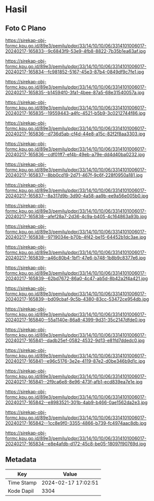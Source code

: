 # Hasil

## Foto C Plano

https://sirekap-obj-formc.kpu.go.id/89e3/pemilu/pdpr/33/14/10/10/06/3314101006017-20240217-165833--9c6843f9-53e9-4fb8-8822-7b35b1ea63af.jpg

https://sirekap-obj-formc.kpu.go.id/89e3/pemilu/pdpr/33/14/10/10/06/3314101006017-20240217-165834--fc981852-5167-45e3-87b4-0849df9c7fe1.jpg

https://sirekap-obj-formc.kpu.go.id/89e3/pemilu/pdpr/33/14/10/10/06/3314101006017-20240217-165835--b14594f0-3fa1-4bee-87a5-68e31540057a.jpg

https://sirekap-obj-formc.kpu.go.id/89e3/pemilu/pdpr/33/14/10/10/06/3314101006017-20240217-165835--19559443-a4fc-4521-b5b9-3c0212744f86.jpg

https://sirekap-obj-formc.kpu.go.id/89e3/pemilu/pdpr/33/14/10/10/06/3314101006017-20240217-165836--d736d5ab-cf4d-44e8-a15c-82f2f8aa3303.jpg

https://sirekap-obj-formc.kpu.go.id/89e3/pemilu/pdpr/33/14/10/10/06/3314101006017-20240217-165836--cdf01ff7-ef4b-49eb-a79e-dd4d40ba0232.jpg

https://sirekap-obj-formc.kpu.go.id/89e3/pemilu/pdpr/33/14/10/10/06/3314101006017-20240217-165837--8bb0cd19-2d71-467f-9c6f-228f0950a181.jpg

https://sirekap-obj-formc.kpu.go.id/89e3/pemilu/pdpr/33/14/10/10/06/3314101006017-20240217-165837--8a317d9b-3d90-4a58-aa9b-ee9a56e005b0.jpg

https://sirekap-obj-formc.kpu.go.id/89e3/pemilu/pdpr/33/14/10/10/06/3314101006017-20240217-165838--afef28a7-2d36-4c9a-b405-4c164863a93b.jpg

https://sirekap-obj-formc.kpu.go.id/89e3/pemilu/pdpr/33/14/10/10/06/3314101006017-20240217-165838--9719034e-b70b-4f42-be15-64452b1dc3ae.jpg

https://sirekap-obj-formc.kpu.go.id/89e3/pemilu/pdpr/33/14/10/10/06/3314101006017-20240217-165839--a46c80b4-1bf1-47e6-b748-1b8b9c8377e6.jpg

https://sirekap-obj-formc.kpu.go.id/89e3/pemilu/pdpr/33/14/10/10/06/3314101006017-20240217-165839--62bd7672-86a0-4c47-ab5d-8b42a2f4a421.jpg

https://sirekap-obj-formc.kpu.go.id/89e3/pemilu/pdpr/33/14/10/10/06/3314101006017-20240217-165839--bd09cbaf-9c5b-4380-83cc-53472ce954db.jpg

https://sirekap-obj-formc.kpu.go.id/89e3/pemilu/pdpr/33/14/10/10/06/3314101006017-20240217-165840--55a1140e-86a8-4399-9d31-35c2147dfde0.jpg

https://sirekap-obj-formc.kpu.go.id/89e3/pemilu/pdpr/33/14/10/10/06/3314101006017-20240217-165841--dadb25ef-0582-4532-9d13-e81fd7ddedc0.jpg

https://sirekap-obj-formc.kpu.go.id/89e3/pemilu/pdpr/33/14/10/10/06/3314101006017-20240217-165841--e96c5176-3e2e-4119-87e2-d0be346b9d1c.jpg

https://sirekap-obj-formc.kpu.go.id/89e3/pemilu/pdpr/33/14/10/10/06/3314101006017-20240217-165841--2f9ca6e8-8e96-473f-afb1-ecd839ea7e1e.jpg

https://sirekap-obj-formc.kpu.go.id/89e3/pemilu/pdpr/33/14/10/10/06/3314101006017-20240217-165842--e8983521-301b-4ab9-b466-0ae1562da2e3.jpg

https://sirekap-obj-formc.kpu.go.id/89e3/pemilu/pdpr/33/14/10/10/06/3314101006017-20240217-165842--1cc8e9f0-3355-4866-b739-fc4974aac8db.jpg

https://sirekap-obj-formc.kpu.go.id/89e3/pemilu/pdpr/33/14/10/10/06/3314101006017-20240217-165834--e8e4afdb-d172-45c8-be05-18097f90769d.jpg


## Metadata

| Key        | Value               |
| ---------- | ------------------- |
| Time Stamp | 2024-02-17 17:02:51 |
| Kode Dapil | 3304                |




